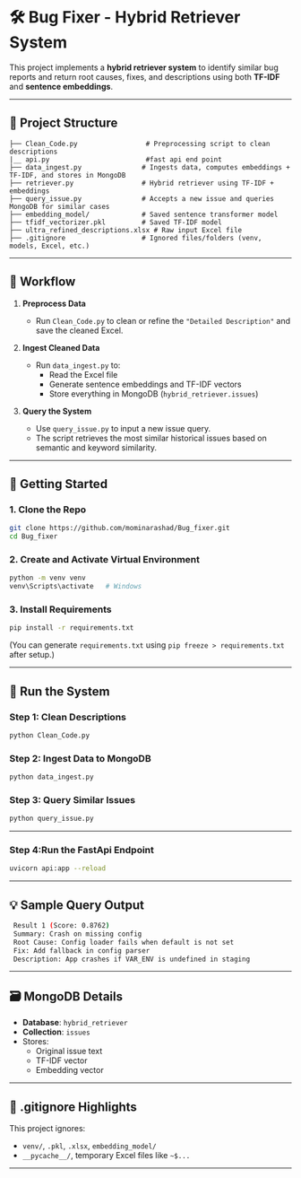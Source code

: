 # 🛠️ Bug Fixer - Hybrid Retriever System

This project implements a **hybrid retriever system** to identify similar bug reports and return root causes, fixes, and descriptions using both **TF-IDF** and **sentence embeddings**.

---

## 📁 Project Structure

```
├── Clean_Code.py                 # Preprocessing script to clean descriptions
|__ api.py                        #fast api end point
├── data_ingest.py               # Ingests data, computes embeddings + TF-IDF, and stores in MongoDB
├── retriever.py                 # Hybrid retriever using TF-IDF + embeddings
├── query_issue.py               # Accepts a new issue and queries MongoDB for similar cases
├── embedding_model/             # Saved sentence transformer model
├── tfidf_vectorizer.pkl         # Saved TF-IDF model
├── ultra_refined_descriptions.xlsx # Raw input Excel file
├── .gitignore                   # Ignored files/folders (venv, models, Excel, etc.)
```

---

## 🔄 Workflow

1. **Preprocess Data**
   - Run `Clean_Code.py` to clean or refine the `"Detailed Description"` and save the cleaned Excel.

2. **Ingest Cleaned Data**
   - Run `data_ingest.py` to:
     - Read the Excel file
     - Generate sentence embeddings and TF-IDF vectors
     - Store everything in MongoDB (`hybrid_retriever.issues`)

3. **Query the System**
   - Use `query_issue.py` to input a new issue query.
   - The script retrieves the most similar historical issues based on semantic and keyword similarity.

---

## 🚀 Getting Started

### 1. Clone the Repo

```bash
git clone https://github.com/mominarashad/Bug_fixer.git
cd Bug_fixer
```

### 2. Create and Activate Virtual Environment

```bash
python -m venv venv
venv\Scripts\activate   # Windows
```

### 3. Install Requirements

```bash
pip install -r requirements.txt
```

(You can generate `requirements.txt` using `pip freeze > requirements.txt` after setup.)

---

## 🧪 Run the System

### Step 1: Clean Descriptions
```bash
python Clean_Code.py
```

### Step 2: Ingest Data to MongoDB
```bash
python data_ingest.py
```

### Step 3: Query Similar Issues
```bash
python query_issue.py
```

---

### Step 4:Run the FastApi Endpoint
```bash
uvicorn api:app --reload
```

---

## 💡 Sample Query Output

```bash
 Result 1 (Score: 0.8762)
 Summary: Crash on missing config
 Root Cause: Config loader fails when default is not set
 Fix: Add fallback in config parser
 Description: App crashes if VAR_ENV is undefined in staging
```

---

## 🗃️ MongoDB Details

- **Database**: `hybrid_retriever`
- **Collection**: `issues`
- Stores:
  - Original issue text
  - TF-IDF vector
  - Embedding vector

---

## 📌 .gitignore Highlights

This project ignores:
- `venv/`, `.pkl`, `.xlsx`, `embedding_model/`
- `__pycache__/`, temporary Excel files like `~$...`

---

